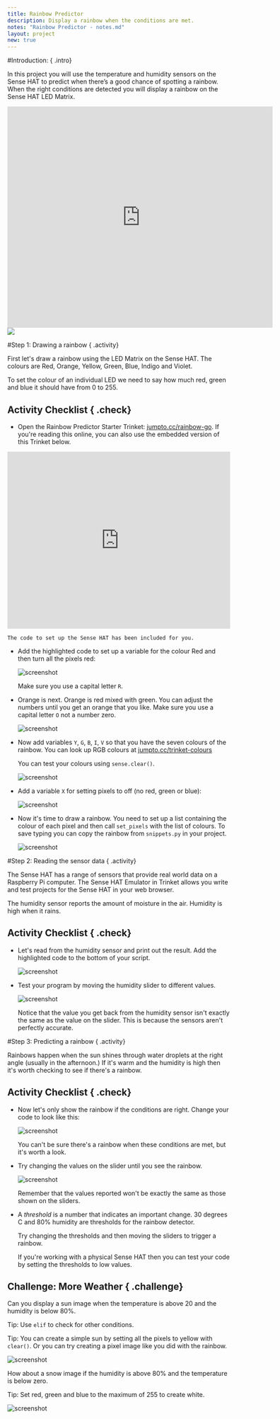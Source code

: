 ```yaml
---
title: Rainbow Predictor
description: Display a rainbow when the conditions are met.
notes: "Rainbow Predictor - notes.md"
layout: project
new: true
---
```


#Introduction:  { .intro}

In this project you will use the temperature and humidity sensors on the Sense HAT to predict when there’s a good chance of spotting a rainbow. When the right conditions are detected you will display a rainbow on the Sense HAT LED Matrix. 

<div class="trinket">
<iframe src="https://trinket.io/embed/python/eaea4cb76c?outputOnly=true&start=result" width="600" height="500" frameborder="0" marginwidth="0" marginheight="0" allowfullscreen>
</iframe>
<img src="images/rainbow-final.png">
</div>


#Step 1: Drawing a rainbow { .activity}

First let's draw a rainbow using the LED Matrix on the Sense HAT. The colours are Red, Orange, Yellow, Green, Blue, Indigo and Violet.

To set the colour of an individual LED we need to say how much red, green and blue it should have from 0 to 255. 

## Activity Checklist { .check}

+ Open the Rainbow Predictor Starter Trinket: <a href="http://jumpto.cc/rainbow-go" target="_blank">jumpto.cc/rainbow-go</a>. If you're reading this online, you can also use the embedded version of this Trinket below. 

<div class="trinket">
<iframe src="https://trinket.io/embed/python/6e4cb01c6b?start=result" width="100%" height="400" frameborder="0" marginwidth="0" marginheight="0" allowfullscreen></iframe>
</div>

    The code to set up the Sense HAT has been included for you. 

+ Add the highlighted code to set up a variable for the colour Red and then turn all the pixels red:

    ![screenshot](images/rainbow-red.png)
    
    Make sure you use a capital letter `R`. 
       
+ Orange is next. Orange is red mixed with green. You can adjust the numbers until you get an orange that you like. Make sure you use a capital letter `O` not a number zero. 

    ![screenshot](images/rainbow-orange.png)

+ Now add variables `Y`, `G`, `B`, `I`, `V` so that you have the seven colours of the rainbow. You can look up RGB colours at <a href="http://jumpto.cc/trinket-colours" target="_blank">jumpto.cc/trinket-colours</a>

    You can test your colours using `sense.clear()`.
    
    ![screenshot](images/rainbow-colours.png)

+ Add a variable `X` for setting pixels to off (no red, green or blue):

    ![screenshot](images/rainbow-off.png)


+ Now it's time to draw a rainbow. You need to set up a list containing the colour of each pixel and then call `set_pixels` with the list of colours. To save typing you can copy the rainbow from `snippets.py` in your project. 

    ![screenshot](images/rainbow-rainbow.png)


#Step 2: Reading the sensor data { .activity}

The Sense HAT has a range of sensors that provide real world data on a Raspberry Pi computer. The Sense HAT Emulator in Trinket allows you write and test projects for the Sense HAT in your web browser. 

The humidity sensor reports the amount of moisture in the air. Humidity is high when it rains. 

## Activity Checklist { .check}

+ Let's read from the humidity sensor and print out the result. Add the highlighted code to the bottom of your script.

    ![screenshot](images/rainbow-humid.png)


+ Test your program by moving the humidity slider to different values. 

   ![screenshot](images/rainbow-slider.png)

   Notice that the value you get back from the humidity sensor isn't exactly the same as the value on the slider. This is because the sensors aren't perfectly accurate.  
    


#Step 3: Predicting a rainbow { .activity}

Rainbows happen when the sun shines through water droplets at the right angle (usually in the afternoon.) If it's warm and the humidity is high then it's worth checking to see if there's a rainbow. 

## Activity Checklist { .check}

+ Now let's only show the rainbow if the conditions are right. Change your code to look like this:

    ![screenshot](images/rainbow-check.png)

    You can't be sure there's a rainbow when these conditions are met, but it's worth a look.   
    
+ Try changing the values on the slider until you see the rainbow. 

    ![screenshot](images/rainbow-trigger.png)

    Remember that the values reported won't be exactly the same as those shown on the sliders. 
    
+ A *threshold* is a number that indicates an important change. 30 degrees C and 80% humidity are thresholds for the rainbow detector. 

    Try changing the thresholds and then moving the sliders to trigger a rainbow.  
    
    If you're working with a physical Sense HAT then you can test your code by setting the thresholds to low values. 

 
## Challenge: More Weather { .challenge}

Can you display a sun image when the temperature is above 20 and the humidity is below 80%. 

Tip: Use `elif` to check for other conditions.

Tip: You can create a simple sun by setting all the pixels to yellow with `clear()`. Or you can try creating a pixel image like you did with the rainbow. 

![screenshot](images/rainbow-sun.png)

How about a snow image if the humidity is above 80% and the temperature is below zero.

Tip: Set red, green and blue to the maximum of 255 to create white.

![screenshot](images/rainbow-snow.png)


